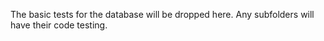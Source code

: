 The basic tests for the database will be dropped here. Any subfolders will have their code testing. 
